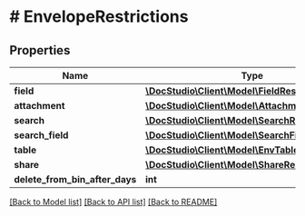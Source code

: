 # # EnvelopeRestrictions

## Properties

Name | Type | Description | Notes
------------ | ------------- | ------------- | -------------
**field** | [**\DocStudio\Client\Model\FieldRestriction**](FieldRestriction.md) |  | [optional]
**attachment** | [**\DocStudio\Client\Model\AttachmentRestriction**](AttachmentRestriction.md) |  | [optional]
**search** | [**\DocStudio\Client\Model\SearchRestriction**](SearchRestriction.md) |  | [optional]
**search_field** | [**\DocStudio\Client\Model\SearchFieldRestriction**](SearchFieldRestriction.md) |  | [optional]
**table** | [**\DocStudio\Client\Model\EnvTableRestriction**](EnvTableRestriction.md) |  | [optional]
**share** | [**\DocStudio\Client\Model\ShareRestriction**](ShareRestriction.md) |  | [optional]
**delete_from_bin_after_days** | **int** |  | [optional]

[[Back to Model list]](../../README.md#models) [[Back to API list]](../../README.md#endpoints) [[Back to README]](../../README.md)
